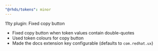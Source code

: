 ```yaml
---
"@rhds/tokens": minor
---
```


11ty plugin: Fixed copy button

- Fixed copy button when token values contain double-quotes
- Used token colours for copy button
- Made the docs extension key configurable (defaults to `com.redhat.ux`)
